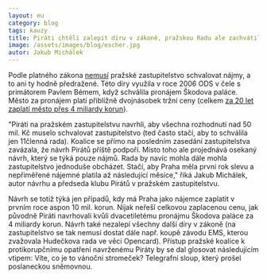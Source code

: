 ```yaml
---
layout: eu
category: blog
tags: kauzy
title: Piráti chtěli zalepit díru v zákoně, pražskou Radu ale zachvátila lidová tvořivost
image: /assets/images/blog/escher.jpg
autor: Jakub Michálek
---
```


Podle platného zákona [nemusí](http://praha.pirati.cz/zastupitelstvo-skoduv-palac.html) pražské zastupitelstvo schvalovat nájmy, a to ani ty hodně předražené. Této díry využila v roce 2006 ODS v čele s primátorem Pavlem Bémem, když schválila pronájem Škodova paláce. Město za pronájem platí přibližně dvojnásobek tržní ceny (celkem [za 20 let zaplatí město přes 4 miliardy korun](http://praha.pirati.cz/kontrolni-vybor-skoduv-palac.html)).

"Piráti na pražském zastupitelstvu navrhli, aby všechna rozhodnutí nad 50 mil. Kč muselo schvalovat zastupitelstvo (ted často stačí, aby to schválila jen 11členná rada). Koalice se přímo na posledním zasedání zastupitelstva zavázala, že návrh Pirátů příště podpoří. Místo toho ale projednává osekaný návrh, který se týká pouze nájmů. Rada by navíc mohla dále mohla zastupitelstvo jednoduše obcházet. Stačí, aby Praha měla první rok slevu a nepřiměřené nájemné platila až následující měsíce," říká Jakub Michálek, autor návrhu a předseda klubu Pirátů v pražském zastupitelstvu.

Návrh se totiž týká jen případů, kdy má Praha jako nájemce zaplatit v prvním roce aspon 10 mil. korun. Nijak neřeší celkovou zaplacenou cenu, jak původně Piráti navrhovali kvůli dvacetiletému pronájmu Škodova paláce za 4 miliardy korun. Návrh také nezalepí všechny další díry v zákoně (na zastupitelstvo se tak nemusí dostat dále např. koupě závodu EMS, kterou zvažovala Hudečkova rada ve věci Opencard). Přístup pražské koalice k protikorupčnímu opatření navrženému Piráty by se dal glosovat následujícím vtipem: Víte, co je to vánoční stromeček? Telegrafní sloup, který prošel poslaneckou sněmovnou. 
